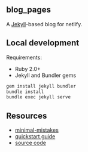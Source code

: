 blog_pages
---------

A [Jekyll](https://jekyllrb.com)-based blog for netlify.

## Local development

Requirements:
- Ruby 2.0+
- Jekyll and Bundler gems

```sh
gem install jekyll bundler
bundle install
bundle exec jekyll serve
```

## Resources 

 * [minimal-mistakes](https://github.com/mmistakes/minimal-mistakes) 
 * [quickstart guide](https://mmistakes.github.io/minimal-mistakes/docs/quick-start-guide/) 
 * [source code](https://github.com/mmistakes/minimal-mistakes/blob/master/docs/_docs)
